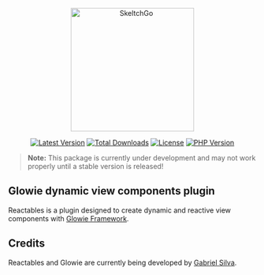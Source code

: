 <p align="center">
    <a href="https://glowie.tk/reactables" target="_blank"><img src="https://i.imgur.com/prpiWac.png" alt="SkeltchGo" width="250"/></a>
</p>

<p align="center">
    <a href="https://packagist.org/packages/glowieframework/glowie-reactables"><img src="https://img.shields.io/github/v/release/glowieframework/glowie-reactables" alt="Latest Version"></a>
    <a href="https://packagist.org/packages/glowieframework/glowie-reactables" target="_blank"><img src="https://img.shields.io/packagist/dt/glowieframework/glowie-reactables" alt="Total Downloads"></a>
    <a href="https://packagist.org/packages/glowieframework/glowie-reactables" target="_blank"><img src="https://img.shields.io/github/license/glowieframework/glowie-reactables" alt="License"></a>
    <a href="https://packagist.org/packages/glowieframework/glowie-reactables" target="_blank"><img src="https://img.shields.io/packagist/php-v/glowieframework/glowie-reactables" alt="PHP Version"></a>
</p>

> **Note:** This package is currently under development and may not work properly until a stable version is released!

## Glowie dynamic view components plugin
Reactables is a plugin designed to create dynamic and reactive view components with [Glowie Framework](https://glowie.tk).

## Credits
Reactables and Glowie are currently being developed by [Gabriel Silva](https://eugabrielsilva.tk).